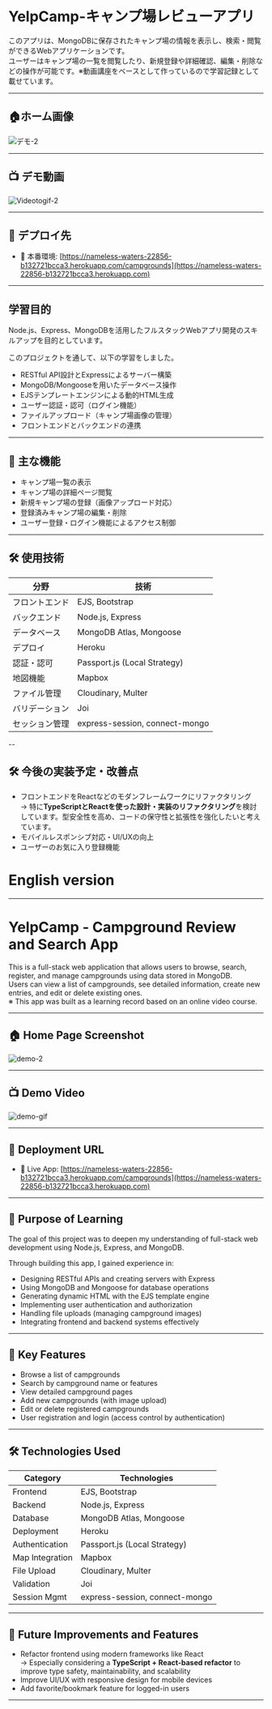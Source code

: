 # YelpCamp-キャンプ場レビューアプリ

このアプリは、MongoDBに保存されたキャンプ場の情報を表示し、検索・閲覧ができるWebアプリケーションです。  
ユーザーはキャンプ場の一覧を閲覧したり、新規登録や詳細確認、編集・削除などの操作が可能です。※動画講座をベースとして作っているので学習記録として載せています。

---
## 🏠ホーム画像 

![デモ-2](https://github.com/user-attachments/assets/b95d5f48-0915-4628-87b9-006df316ac97)

---


## 📺 デモ動画  

![Videotogif-2](https://github.com/user-attachments/assets/a9b768ff-295c-4a66-900b-b74aeeac7e49)

---

## 🔗 デプロイ先

- 🚀 本番環境: [https://nameless-waters-22856-b132721bcca3.herokuapp.com/campgrounds](https://nameless-waters-22856-b132721bcca3.herokuapp.com)
  
---


## 学習目的

Node.js、Express、MongoDBを活用したフルスタックWebアプリ開発のスキルアップを目的としています。

このプロジェクトを通して、以下の学習をしました。

- RESTful API設計とExpressによるサーバー構築  
- MongoDB/Mongooseを用いたデータベース操作  
- EJSテンプレートエンジンによる動的HTML生成  
- ユーザー認証・認可（ログイン機能）  
- ファイルアップロード（キャンプ場画像の管理）  
- フロントエンドとバックエンドの連携  

---

## 🚀 主な機能

- キャンプ場一覧の表示  
- キャンプ場の詳細ページ閲覧  
- 新規キャンプ場の登録（画像アップロード対応）  
- 登録済みキャンプ場の編集・削除  
- ユーザー登録・ログイン機能によるアクセス制御  


---

## 🛠 使用技術

| 分野         | 技術                                |
|--------------|-------------------------------------|
| フロントエンド | EJS, Bootstrap                      |
| バックエンド   | Node.js, Express                   |
| データベース   | MongoDB Atlas, Mongoose            |
| デプロイ       | Heroku                             |
| 認証・認可     | Passport.js (Local Strategy)       |
| 地図機能       | Mapbox                             |
| ファイル管理   | Cloudinary, Multer                 |
| バリデーション | Joi                                 |
| セッション管理 | express-session, connect-mongo     |


--
## 🛠 今後の実装予定・改善点

- フロントエンドをReactなどのモダンフレームワークにリファクタリング  
  → 特に**TypeScriptとReactを使った設計・実装のリファクタリング**を検討しています。型安全性を高め、コードの保守性と拡張性を強化したいと考えています。   
- モバイルレスポンシブ対応・UI/UXの向上  
- ユーザーのお気に入り登録機能






# English version
---

# YelpCamp - Campground Review and Search App

This is a full-stack web application that allows users to browse, search, register, and manage campgrounds using data stored in MongoDB.  
Users can view a list of campgrounds, see detailed information, create new entries, and edit or delete existing ones.  
※ This app was built as a learning record based on an online video course.

---

## 🏠 Home Page Screenshot

![demo-2](https://github.com/user-attachments/assets/b95d5f48-0915-4628-87b9-006df316ac97)

---

## 📺 Demo Video

![demo-gif](https://github.com/user-attachments/assets/a9b768ff-295c-4a66-900b-b74aeeac7e49)

---

## 🔗 Deployment URL

- 🚀 Live App: [https://nameless-waters-22856-b132721bcca3.herokuapp.com/campgrounds](https://nameless-waters-22856-b132721bcca3.herokuapp.com)

---

## 🎯 Purpose of Learning

The goal of this project was to deepen my understanding of full-stack web development using Node.js, Express, and MongoDB.

Through building this app, I gained experience in:

- Designing RESTful APIs and creating servers with Express  
- Using MongoDB and Mongoose for database operations  
- Generating dynamic HTML with the EJS template engine  
- Implementing user authentication and authorization  
- Handling file uploads (managing campground images)  
- Integrating frontend and backend systems effectively  

---

## 🚀 Key Features

- Browse a list of campgrounds  
- Search by campground name or features  
- View detailed campground pages  
- Add new campgrounds (with image upload)  
- Edit or delete registered campgrounds  
- User registration and login (access control by authentication)  

---

## 🛠 Technologies Used

| Category       | Technologies                         |
|----------------|--------------------------------------|
| Frontend       | EJS, Bootstrap                       |
| Backend        | Node.js, Express                     |
| Database       | MongoDB Atlas, Mongoose              |
| Deployment     | Heroku                               |
| Authentication | Passport.js (Local Strategy)         |
| Map Integration| Mapbox                               |
| File Upload    | Cloudinary, Multer                   |
| Validation     | Joi                                  |
| Session Mgmt   | express-session, connect-mongo       |

---

## 🔧 Future Improvements and Features

- Refactor frontend using modern frameworks like React  
  → Especially considering a **TypeScript + React-based refactor** to improve type safety, maintainability, and scalability  
- Improve UI/UX with responsive design for mobile devices  
- Add favorite/bookmark feature for logged-in users  

---





